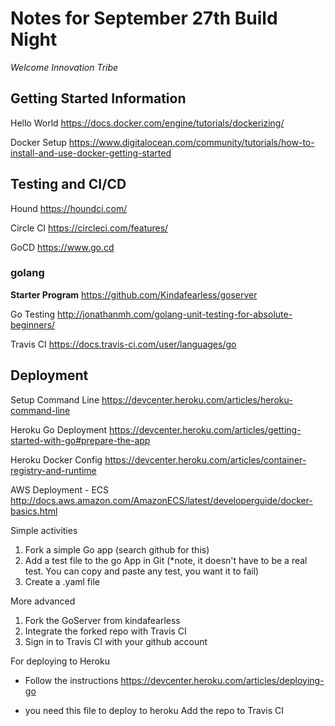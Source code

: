 # Notes for September 27th Build Night
_Welcome Innovation Tribe_

## Getting Started Information
Hello World
https://docs.docker.com/engine/tutorials/dockerizing/

Docker Setup
https://www.digitalocean.com/community/tutorials/how-to-install-and-use-docker-getting-started

## Testing and CI/CD

Hound
https://houndci.com/

Circle CI
https://circleci.com/features/

GoCD
https://www.go.cd

### golang
**Starter Program**
https://github.com/Kindafearless/goserver

Go Testing
http://jonathanmh.com/golang-unit-testing-for-absolute-beginners/

Travis CI
https://docs.travis-ci.com/user/languages/go

## Deployment
Setup Command Line
https://devcenter.heroku.com/articles/heroku-command-line

Heroku Go Deployment
https://devcenter.heroku.com/articles/getting-started-with-go#prepare-the-app

Heroku Docker Config
https://devcenter.heroku.com/articles/container-registry-and-runtime

AWS Deployment - ECS
http://docs.aws.amazon.com/AmazonECS/latest/developerguide/docker-basics.html

Simple activities
1. Fork a simple Go app (search github for this)
2. Add a test file to the go App in Git (*note, it doesn't have to be a real test. You can copy and paste any test, you want it to fail)
3. Create a .yaml file

More advanced
1. Fork the GoServer from kindafearless
2. Integrate the forked repo with Travis CI
3. Sign in to Travis CI with your github account

For deploying to Heroku
- Follow the instructions https://devcenter.heroku.com/articles/deploying-go
* you need this file to deploy to heroku
Add the repo to Travis CI

